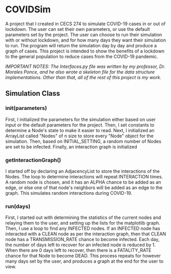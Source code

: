 # COVIDSim
A project that I created in CECS 274 to simulate COVID-19 cases in or out of lockdown. The user can set their own parameters, or use the default parameters set by the project. The user can choose to run their simulation with or without lockdown, and for how many days they want their simulation to run. The program will return the simulation day by day and produce a graph of cases. This project is intended to show the benefits of a lockdown to the general population to reduce cases from the COVID-19 pandemic.  

*IMPORTANT NOTES: The Interfaces.py file was written by my professor, Dr. Morales Ponce, and he also wrote a skeleton file for the data structure implementations. Other than that, all of the rest of this project is my work.*

## Simulation Class
### init(parameters)

First, I initialized the parameters for the simulation either based on user input or the default parameters for the project. Then, I set constants to determine a Node's state to make it easier to read. Next, I initialized an ArrayList called "Nodes" of n size to store every "Node" object for the simulation. Then, based on INITIAL_SETTING, a random number of Nodes are set to be infected. Finally, an interaction graph is initialized

### getInteractionGraph()

I started off by declaring an AdjacencyList to store the interactions of the Nodes. The loop to determine interactions will repeat INTERACTION times. A random node is chosen, and it has an ALPHA chance to be added as an edge, or else one of that node's neighbors will be added as an edge to the graph. This simulates random interactions during COVID-19.

### run(days)

First, I started out with determining the statistics of the current nodes and relaying them to the user, and setting up the lists for the matplotlib graph. Then, I use a loop to find any INFECTED nodes. If an INFECTED node has interacted with a CLEAN node as per the interaction graph, then that CLEAN node has a TRANSMISSION_RATE chance to become infected. Each day, the number of days left to recover for an infected node is reduced by 1. When there are 0 days left to recover, then there is a FATALITY_RATE chance for that Node to become DEAD. This process repeats for however many days set by the user, and produces a graph at the end for the user to view.

